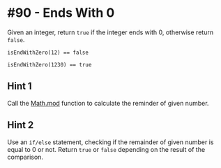 # #90 - Ends With 0

Given an integer, return <code>true</code> if the integer ends with 0, otherwise return <code>false</code>.

<code>isEndWithZero(12) == false</code>

<code>isEndWithZero(1230) == true</code>

## Hint 1

Call the [Math.mod](https://developer.salesforce.com/docs/atlas.en-us.apexref.meta/apexref/apex_methods_system_math.htm#apex_System_Math_mod) function to calculate the reminder of given number.

## Hint 2
Use an <code>if/else</code> statement, checking if the remainder of given number is equal to 0 or not. Return <code>true</code> or <code>false</code> depending on the result of the comparison.
